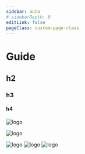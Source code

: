 ```yaml
---
sidebar: auto
# sidebarDepth: 0
editLink: false
pageClass: custom-page-class
---
```



# Guide

## h2

### h3

#### h4


![logo](~@public/logo-chrome.png)

![logo](vuepresstest/~@public/logo-chrome.png)


<img src="~@public/logo-chrome.png" alt="logo">

<img src="vuepresstest/~@public/logo-chrome.png" alt="logo">

<img :src="$withBase('~@public/logo-chrome.png')" alt="logo">
